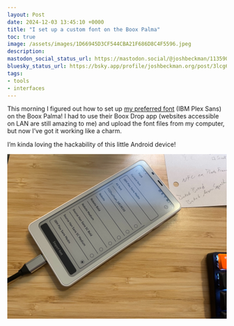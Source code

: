 ```yaml
---
layout: Post
date: 2024-12-03 13:45:10 +0000
title: "I set up a custom font on the Boox Palma"
toc: true
image: /assets/images/1D66945D3CF544CBA21F686D8C4F5596.jpeg
description: 
mastodon_social_status_url: https://mastodon.social/@joshbeckman/113590102356279022
bluesky_status_url: https://bsky.app/profile/joshbeckman.org/post/3lcg6ibdzmt2x
tags:
- tools
- interfaces
---
```


This morning I figured out how to set up [my preferred font](/blog/my-favorite-fonts) \(IBM Plex Sans\) on the Boox Palma\! I had to use their Boox Drop app \(websites accessible on LAN are still amazing to me\) and upload the font files from my computer, but now I’ve got it working like a charm\.

I’m kinda loving the hackability of this little Android device\!

![boox palma with custom font](/assets/images/1D66945D3CF544CBA21F686D8C4F5596.jpeg)
